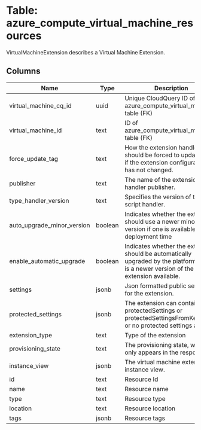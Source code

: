 
# Table: azure_compute_virtual_machine_resources
VirtualMachineExtension describes a Virtual Machine Extension.
## Columns
| Name        | Type           | Description  |
| ------------- | ------------- | -----  |
|virtual_machine_cq_id|uuid|Unique CloudQuery ID of azure_compute_virtual_machines table (FK)|
|virtual_machine_id|text|ID of azure_compute_virtual_machines table (FK)|
|force_update_tag|text|How the extension handler should be forced to update even if the extension configuration has not changed.|
|publisher|text|The name of the extension handler publisher.|
|type_handler_version|text|Specifies the version of the script handler.|
|auto_upgrade_minor_version|boolean|Indicates whether the extension should use a newer minor version if one is available at deployment time|
|enable_automatic_upgrade|boolean|Indicates whether the extension should be automatically upgraded by the platform if there is a newer version of the extension available.|
|settings|jsonb|Json formatted public settings for the extension.|
|protected_settings|jsonb|The extension can contain either protectedSettings or protectedSettingsFromKeyVault or no protected settings at all.|
|extension_type|text|Type of the extension|
|provisioning_state|text|The provisioning state, which only appears in the response.|
|instance_view|jsonb|The virtual machine extension instance view.|
|id|text|Resource Id|
|name|text|Resource name|
|type|text|Resource type|
|location|text|Resource location|
|tags|jsonb|Resource tags|
